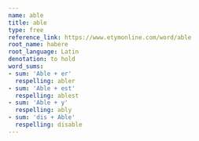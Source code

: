 ```yaml
---
name: able
title: able
type: free
reference_link: https://www.etymonline.com/word/able
root_name: habere
root_language: Latin
denotation: to hold
word_sums:
- sum: 'Able + er'
  respelling: abler
- sum: 'Able + est'
  respelling: ablest
- sum: 'Able + y'
  respelling: ably
- sum: 'dis + Able'
  respelling: disable
---
```

